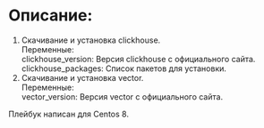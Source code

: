 # Описание:  
  
1. Скачивание и установка clickhouse.  
Переменные:  
clickhouse_version: Версия clickhouse с официального сайта.  
clickhouse_packages: Список пакетов для установки.  
2. Скачивание и установка vector.  
Переменные:  
vector_version: Версия vector с официального сайта.  
  
Плейбук написан для Centos 8.  
